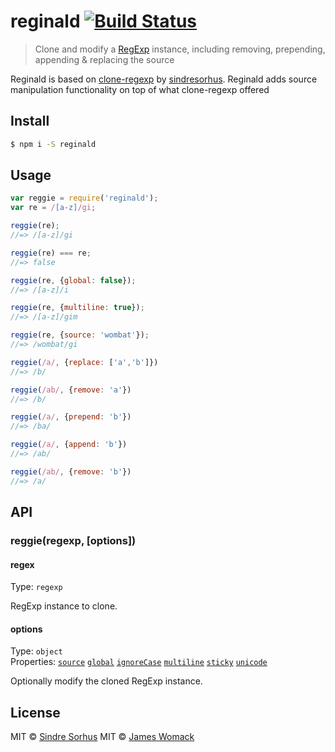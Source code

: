 # reginald [![Build Status](https://travis-ci.org/jameswomack/reginald.svg?branch=master)](https://travis-ci.org/jameswomack/reginald)

> Clone and modify a [RegExp](https://developer.mozilla.org/en-US/docs/Web/JavaScript/Reference/Global_Objects/RegExp) instance, including removing, prepending, appending & replacing the source

Reginald is based on [clone-regexp](https://github.com/sindresorhus/clone-regexp) by [sindresorhus](https://github.com/sindresorhus). Reginald adds source manipulation functionality on top of what clone-regexp offered

## Install

```sh
$ npm i -S reginald
```


## Usage

```js
var reggie = require('reginald');
var re = /[a-z]/gi;

reggie(re);
//=> /[a-z]/gi

reggie(re) === re;
//=> false

reggie(re, {global: false});
//=> /[a-z]/i

reggie(re, {multiline: true});
//=> /[a-z]/gim

reggie(re, {source: 'wombat'});
//=> /wombat/gi

reggie(/a/, {replace: ['a','b']})
//=> /b/

reggie(/ab/, {remove: 'a'})
//=> /b/

reggie(/a/, {prepend: 'b'})
//=> /ba/

reggie(/a/, {append: 'b'})
//=> /ab/

reggie(/ab/, {remove: 'b'})
//=> /a/
```


## API

### reggie(regexp, [options])

#### regex

Type: `regexp`

RegExp instance to clone.


#### options

Type: `object`  
Properties: [`source`](https://developer.mozilla.org/en-US/docs/Web/JavaScript/Reference/Global_Objects/RegExp/source) [`global`](https://developer.mozilla.org/en-US/docs/Web/JavaScript/Reference/Global_Objects/RegExp/global) [`ignoreCase`](https://developer.mozilla.org/en-US/docs/Web/JavaScript/Reference/Global_Objects/RegExp/ignoreCase) [`multiline`](https://developer.mozilla.org/en-US/docs/Web/JavaScript/Reference/Global_Objects/RegExp/multiline) [`sticky`](https://developer.mozilla.org/en-US/docs/Web/JavaScript/Reference/Global_Objects/RegExp/sticky) [`unicode`](http://norbertlindenberg.com/2012/05/ecmascript-supplementary-characters/#RegExp)

Optionally modify the cloned RegExp instance.


## License

MIT © [Sindre Sorhus](http://sindresorhus.com)
MIT © [James Womack](http://womack.io)
